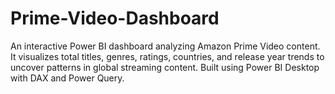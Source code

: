 # Prime-Video-Dashboard
An interactive Power BI dashboard analyzing Amazon Prime Video content. It visualizes total titles, genres, ratings, countries, and release year trends to uncover patterns in global streaming content. Built using Power BI Desktop with DAX and Power Query.
